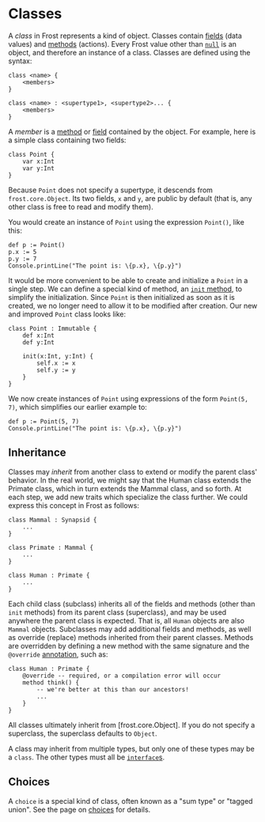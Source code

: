 Classes
=======

A *class* in Frost represents a kind of object. Classes contain [fields](fields.md) (data values)
and [methods](methods.md) (actions). Every Frost value other than [`null`](null.md) is an
object, and therefore an instance of a class. Classes are defined using the syntax:

    class <name> {
        <members>
    }

    class <name> : <supertype1>, <supertype2>... {
        <members>
    }

A *member* is a [method](methods.md) or [field](fields.md) contained by the object. For example,
here is a simple class containing two fields:

    class Point {
        var x:Int
        var y:Int
    }

Because `Point` does not specify a supertype, it descends from `frost.core.Object`. Its two fields,
`x` and `y`, are public by default (that is, any other class is free to read and modify them).

You would create an instance of `Point` using the expression `Point()`, like this:

    def p := Point()
    p.x := 5
    p.y := 7
    Console.printLine("The point is: \{p.x}, \{p.y}")

It would be more convenient to be able to create and initialize a `Point` in a
single step. We can define a special kind of method, an [`init` method](initMethods.md), to
simplify the initialization. Since `Point` is then initialized as soon as it is created, we no
longer need to allow it to be modified after creation. Our new and improved `Point` class looks
like:

    class Point : Immutable {
        def x:Int
        def y:Int

        init(x:Int, y:Int) {
            self.x := x
            self.y := y
        }
    }

We now create instances of `Point` using expressions of the form `Point(5, 7)`, which simplifies our
earlier example to:

    def p := Point(5, 7)
    Console.printLine("The point is: \{p.x}, \{p.y}")

Inheritance
-----------

Classes may *inherit* from another class to extend or modify the parent class' behavior. In the real
world, we might say that the Human class extends the Primate class, which in turn extends the Mammal
class, and so forth. At each step, we add new traits which specialize the class further. We could
express this concept in Frost as follows:

    class Mammal : Synapsid {
        ...
    }

    class Primate : Mammal {
        ...
    }

    class Human : Primate {
        ...
    }

Each child class (subclass) inherits all of the fields and methods (other than `init` methods) from
its parent class (superclass), and may be used anywhere the parent class is expected. That is, all
`Human` objects are also `Mammal` objects. Subclasses may add additional fields and methods, as well
as override (replace) methods inherited from their parent classes. Methods are overridden by
defining a new method with the same signature and the `@override` [annotation](annotations.md),
such as:

    class Human : Primate {
        @override -- required, or a compilation error will occur
        method think() {
            -- we're better at this than our ancestors!
            ...
        }
    }

All classes ultimately inherit from [frost.core.Object]. If you do not specify a superclass, the
superclass defaults to `Object`.

A class may inherit from multiple types, but only one of these types may be a `class`. The other
types must all be [`interface`s](interfaces.md).

Choices
-------

A `choice` is a special kind of class, often known as a "sum type" or "tagged union". See the page
on [choices](choices.md) for details.
